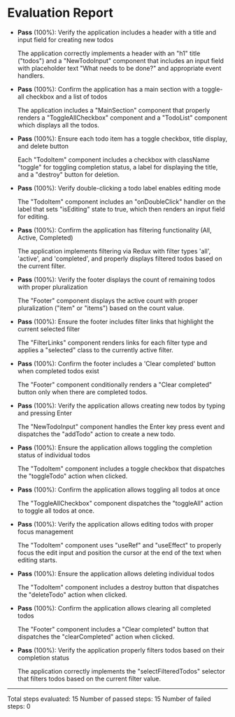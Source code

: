 # Evaluation Report

- **Pass** (100%): Verify the application includes a header with a title and input field for creating new todos
  
  The application correctly implements a header with an "h1" title ("todos") and a "NewTodoInput" component that includes an input field with placeholder text "What needs to be done?" and appropriate event handlers.

- **Pass** (100%): Confirm the application has a main section with a toggle-all checkbox and a list of todos
  
  The application includes a "MainSection" component that properly renders a "ToggleAllCheckbox" component and a "TodoList" component which displays all the todos.

- **Pass** (100%): Ensure each todo item has a toggle checkbox, title display, and delete button
  
  Each "TodoItem" component includes a checkbox with className "toggle" for toggling completion status, a label for displaying the title, and a "destroy" button for deletion.

- **Pass** (100%): Verify double-clicking a todo label enables editing mode
  
  The "TodoItem" component includes an "onDoubleClick" handler on the label that sets "isEditing" state to true, which then renders an input field for editing.

- **Pass** (100%): Confirm the application has filtering functionality (All, Active, Completed)
  
  The application implements filtering via Redux with filter types 'all', 'active', and 'completed', and properly displays filtered todos based on the current filter.

- **Pass** (100%): Verify the footer displays the count of remaining todos with proper pluralization
  
  The "Footer" component displays the active count with proper pluralization ("item" or "items") based on the count value.

- **Pass** (100%): Ensure the footer includes filter links that highlight the current selected filter
  
  The "FilterLinks" component renders links for each filter type and applies a "selected" class to the currently active filter.

- **Pass** (100%): Confirm the footer includes a 'Clear completed' button when completed todos exist
  
  The "Footer" component conditionally renders a "Clear completed" button only when there are completed todos.

- **Pass** (100%): Verify the application allows creating new todos by typing and pressing Enter
  
  The "NewTodoInput" component handles the Enter key press event and dispatches the "addTodo" action to create a new todo.

- **Pass** (100%): Ensure the application allows toggling the completion status of individual todos
  
  The "TodoItem" component includes a toggle checkbox that dispatches the "toggleTodo" action when clicked.

- **Pass** (100%): Confirm the application allows toggling all todos at once
  
  The "ToggleAllCheckbox" component dispatches the "toggleAll" action to toggle all todos at once.

- **Pass** (100%): Verify the application allows editing todos with proper focus management
  
  The "TodoItem" component uses "useRef" and "useEffect" to properly focus the edit input and position the cursor at the end of the text when editing starts.

- **Pass** (100%): Ensure the application allows deleting individual todos
  
  The "TodoItem" component includes a destroy button that dispatches the "deleteTodo" action when clicked.

- **Pass** (100%): Confirm the application allows clearing all completed todos
  
  The "Footer" component includes a "Clear completed" button that dispatches the "clearCompleted" action when clicked.

- **Pass** (100%): Verify the application properly filters todos based on their completion status
  
  The application correctly implements the "selectFilteredTodos" selector that filters todos based on the current filter value.

---

Total steps evaluated: 15
Number of passed steps: 15
Number of failed steps: 0